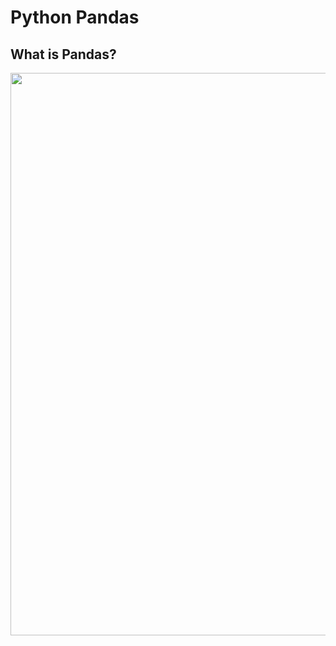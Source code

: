 # Python Pandas 

## What is Pandas?

<img align="left" src="/Lesson7Pandas/Images/panda.jpeg" width="900px" style="padding-right: 15px">


